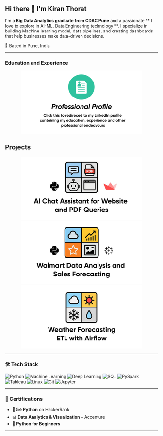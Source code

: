 ## Hi there 👋 I'm Kiran Thorat
I'm a **Big Data Analytics graduate from CDAC Pune** and a passionate ** I love to explore in AI-ML, Data Engineering technology **. I specialize in building Machine learning model, data pipelines, and creating dashboards that help businesses make data-driven decisions.

📍 Based in Pune, India

---
### Education and Experience

<p align="center">
  <a href="https://www.linkedin.com/in/kiran-thorat-81945422b/" target="_blank">
    <img src="https://github.com/kiran-thorat09/kiran-thorat09/blob/main/asset/Professional%20Profile.jpg" width="400" alt="LinkedIn Profile" />
  </a>
</p>

</p>

<h2 align="left">Projects</h3>
<p float="left" align="center">
    <a href="https://github.com/kiran-thorat09/AI_chat_assistance_for_live_website_and_PDF_queries" target="_blank" rel="noreferrer"> <img src="https://github.com/kiran-thorat09/kiran-thorat09/blob/main/asset/AI%20Chatbot%20(1).jpg?raw=true" width="400" /> </a>  
    <a href="https://github.com/kiran-thorat09/Data-Analysis-and-Sales-Forecasting-of-Walmart" target="_blank" rel="noreferrer"> <img src="https://github.com/kiran-thorat09/kiran-thorat09/blob/main/asset/Walmart_Data_Poster.jpg?raw=true" width="400" /> </a>
    <a href="https://github.com/kiran-thorat09/weather_etl_using_airflow" target="_blank" rel="noreferrer"> <img src="https://github.com/kiran-thorat09/kiran-thorat09/blob/main/asset/Weather_etl_Poster.jpg?raw=true" width="400" /> </a>




</p>


---

### 🛠 Tech Stack

![Python](https://img.shields.io/badge/Python-3776AB?style=flat-square&logo=python&logoColor=white)
![Machine Learning](https://img.shields.io/badge/Machine%20Learning-0096D6?style=flat-square&logo=scikit-learn&logoColor=white)
![Deep Learning](https://img.shields.io/badge/Deep%20Learning-FF6F00?style=flat-square&logo=tensorflow&logoColor=white)
![SQL](https://img.shields.io/badge/MySQL-005C84?style=flat-square&logo=mysql&logoColor=white)
![PySpark](https://img.shields.io/badge/PySpark-E25A1C?style=flat-square&logo=apachespark&logoColor=white)
![Tableau](https://img.shields.io/badge/Tableau-E97627?style=flat-square&logo=tableau&logoColor=white)
![Linux](https://img.shields.io/badge/Linux-FCC624?style=flat-square&logo=linux&logoColor=black)
![Git](https://img.shields.io/badge/Git-F05032?style=flat-square&logo=git&logoColor=white)
![Jupyter](https://img.shields.io/badge/Jupyter-F37626?style=flat-square&logo=jupyter&logoColor=white)

---

### 📜 Certifications

- 🥇 **5⭐ Python** on HackerRank  
- 📊 **Data Analytics & Visualization** – Accenture  
- 🐍 **Python for Beginners**

---

<!--
**kiran-thorat09/kiran-thorat09** is a ✨ _special_ ✨ repository because its `README.md` (this file) appears on your GitHub profile.

Here are some ideas to get you started:

- 🔭 I’m currently working on ...
- 🌱 I’m currently learning ...
- 👯 I’m looking to collaborate on ...
- 🤔 I’m looking for help with ...
- 💬 Ask me about ...
- 📫 How to reach me: ...
- 😄 Pronouns: ...
- ⚡ Fun fact: ...
-->
